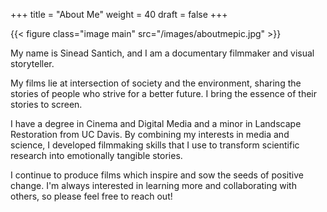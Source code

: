 +++
title = "About Me"
weight = 40
draft = false
+++

{{< figure class="image main" src="/images/aboutmepic.jpg" >}}

My name is Sinead Santich, and I am a documentary filmmaker and visual storyteller. 

My films lie at intersection of society and the environment, sharing the stories of people who strive for a better future. I bring the essence of their stories to screen.

I have a degree in Cinema and Digital Media and a minor in Landscape Restoration from UC Davis. By combining my interests in media and science, I developed filmmaking skills that I use to transform scientific research into emotionally tangible stories. 

I continue to produce films which inspire and sow the seeds of positive change. I'm always interested in learning more and collaborating with others, so please feel free to reach out!




